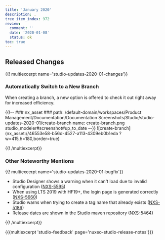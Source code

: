 ```yaml
---
title: 'January 2020'
description: .
tree_item_index: 972
review:
  comment: ''
  date: '2020-01-08'
  status: ok
toc: true
---
```


## Released Changes

{{! multiexcerpt name='studio-updates-2020-01-changes'}}

### Automatically Switch to a New Branch

When creating a branch, a new option is offered to check it out right away for increased efficiency.

{{!--     ### nx_asset ###
    path: /default-domain/workspaces/Product Management/Documentation/Documentation Screenshots/Studio/studio-updates-2020-01/create-branch
    name: create-branch.png
    studio_modeler#screenshot#up_to_date
--}}
![create-branch](nx_asset://46553e58-b56d-4527-a113-4309eb0b1eda ?w=415,h=180,border=true)

{{! /multiexcerpt}}



### Other Noteworthy Mentions

{{! multiexcerpt name='studio-updates-2020-01-bugfix'}}
- Studio Designer shows a warning when it can't load due to invalid configuration ([NXS-5595](https://jira.nuxeo.com/browse/NXS-5595))
- When using LTS 2019 with HF19+, the login page is generated correctly ([NXS-5660](https://jira.nuxeo.com/browse/NXS-5660))
- Studio warns when trying to create a tag name that already exists ([NXS-5186](https://jira.nuxeo.com/browse/NXS-5186))
- Release dates are shown in the Studio maven repository ([NXS-5464](https://jira.nuxeo.com/browse/NXS-5464))

{{! /multiexcerpt}}

{{{multiexcerpt 'studio-feedback' page='nuxeo-studio-release-notes'}}}
